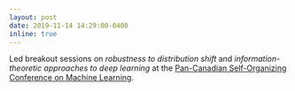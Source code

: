 ```yaml
---
layout: post
date: 2019-11-14 14:29:00-0400
inline: true
---
```


Led breakout sessions on *robustness to distribution shift* and
*information-theoretic approaches to deep learning* at the
[Pan-Canadian Self-Organizing Conference on Machine Learning](https://sites.google.com/view/pcsocmlx/home).
